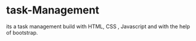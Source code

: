 # task-Management
its a task management build with HTML, CSS , Javascript and with the help of bootstrap.
